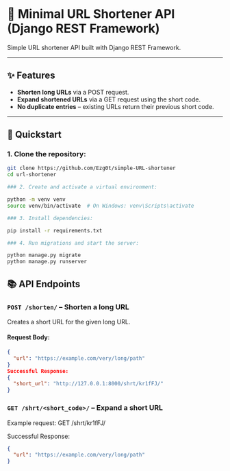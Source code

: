 # 🔗 Minimal URL Shortener API (Django REST Framework)

Simple URL shortener API built with Django REST Framework.

---

## ✨ Features

- **Shorten long URLs** via a POST request.
- **Expand shortened URLs** via a GET request using the short code.
- **No duplicate entries** – existing URLs return their previous short code.

---

## 🚀 Quickstart

### 1. Clone the repository:
```bash
git clone https://github.com/Ezg0t/simple-URL-shortener
cd url-shortener

### 2. Create and activate a virtual environment:

python -m venv venv
source venv/bin/activate  # On Windows: venv\Scripts\activate

### 3. Install dependencies:

pip install -r requirements.txt

### 4. Run migrations and start the server:

python manage.py migrate
python manage.py runserver
```
## 📚 API Endpoints

### `POST /shorten/` – Shorten a long URL

Creates a short URL for the given long URL.

#### Request Body:

```json
{
  "url": "https://example.com/very/long/path"
}
Successful Response:
{
  "short_url": "http://127.0.0.1:8000/shrt/kr1fFJ/"
}
```

### `GET /shrt/<short_code>/` – Expand a short URL

Example request: GET /shrt/kr1fFJ/

Successful Response:
```json
{
  "url": "https://example.com/very/long/path"
}
```